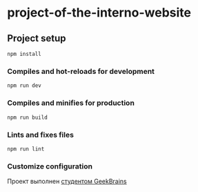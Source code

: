 # project-of-the-interno-website

## Project setup

```npm
npm install
```

### Compiles and hot-reloads for development

```npm
npm run dev
```

### Compiles and minifies for production

```npm
npm run build
```

### Lints and fixes files

```npm
npm run lint
```

### Customize configuration

Проект выполнен [студентом GeekBrains]("https://github.com/Kornegin-GB")
